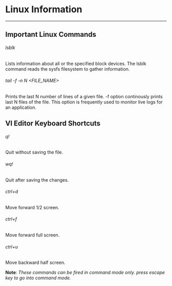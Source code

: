 # Linux Information
-------------------

## Important Linux Commands

###### lsblk
Lists information about all or the specified block devices. The lsblk command reads the sysfs filesystem to gather information.

###### tail -f -n N <FILE_NAME>
Prints the last N number of lines of a given file. -f option continously prints last N files of the file. This option is frequently used to monitor live logs for an application.

## VI Editor Keyboard Shortcuts
###### q!
Quit without saving the file.

###### wq!
Quit after saving the changes.

###### ctrl+d
Move forward 1/2 screen.

###### ctrl+f
Move forward full screen.

###### ctrl+u
Move backward half screen.


**Note**: _These commands can be fired in command mode only. press _escape_ key to go into command mode._
